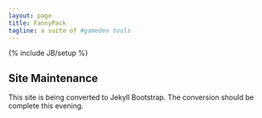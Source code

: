 ```yaml
---
layout: page
title: FannyPack
tagline: a suite of #gamedev tools
---
```

{% include JB/setup %}

## Site Maintenance

This site is being converted to Jekyll Bootstrap. The conversion should be complete 
this evening.

